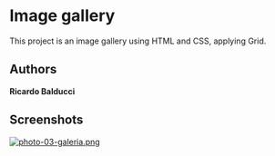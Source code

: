 # Image gallery
This project is an image gallery using HTML and CSS, applying Grid.
## Authors
**Ricardo Balducci**
## Screenshots

[![photo-03-galeria.png](https://i.postimg.cc/BbwgVcqT/photo-03-galeria.png)](https://postimg.cc/MfVVcBfH)
